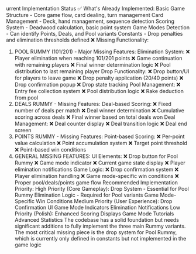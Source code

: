 urrent Implementation Status
✅ What's Already Implemented:
Basic Game Structure - Core game flow, card dealing, turn management
Card Management - Deck, hand management, sequence detection
Scoring System - Deadwood calculation, basic point system
Game Modes Detection - Can identify Points, Deals, and Pool variants
Constants - Drop penalties and elimination thresholds defined
❌ Missing Functionality:

1. POOL RUMMY (101/201) - Major Missing Features:
   Elimination System:
   ❌ Player elimination when reaching 101/201 points
   ❌ Game continuation with remaining players
   ❌ Final winner determination logic
   ❌ Pool distribution to last remaining player
   Drop Functionality:
   ❌ Drop button/UI for players to leave game
   ❌ Drop penalty application (20/40 points)
   ❌ Drop confirmation popup
   ❌ Drop state tracking
   Pool Management:
   ❌ Entry fee collection system
   ❌ Pool distribution logic
   ❌ Rake deduction from pool
2. DEALS RUMMY - Missing Features:
   Deal-based Scoring:
   ❌ Fixed number of deals per match
   ❌ Deal winner determination
   ❌ Cumulative scoring across deals
   ❌ Final winner based on total deals won
   Deal Management:
   ❌ Deal counter display
   ❌ Deal transition logic
   ❌ Deal end screen
3. POINTS RUMMY - Missing Features:
   Point-based Scoring:
   ❌ Per-point value calculation
   ❌ Point accumulation system
   ❌ Target point threshold
   ❌ Point-based win conditions
4. GENERAL MISSING FEATURES:
   UI Elements:
   ❌ Drop button for Pool Rummy
   ❌ Game mode indicator
   ❌ Current game state display
   ❌ Player elimination notifications
   Game Logic:
   ❌ Drop confirmation system
   ❌ Player elimination handling
   ❌ Game mode-specific win conditions
   ❌ Proper pool/deals/points game flow
   Recommended Implementation Priority:
   High Priority (Core Gameplay):
   Drop System - Essential for Pool Rummy
   Elimination Logic - Required for Pool variants
   Game Mode-Specific Win Conditions
   Medium Priority (User Experience):
   Drop Confirmation UI
   Game Mode Indicators
   Elimination Notifications
   Low Priority (Polish):
   Enhanced Scoring Displays
   Game Mode Tutorials
   Advanced Statistics
   The codebase has a solid foundation but needs significant additions to fully implement the three main Rummy variants. The most critical missing piece is the drop system for Pool Rummy, which is currently only defined in constants but not implemented in the game logic
